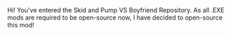 Hi! You've entered the Skid and Pump VS Boyfriend Repository.
As all .EXE mods are required to be open-source now, I have decided to open-source this mod!
